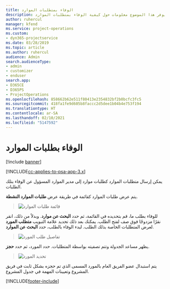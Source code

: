 ```yaml
---
title: الوفاء بمتطلبات الموارد
description: يوفر هذا الموضوع معلومات حول كيفية الوفاء بمتطلبات الموارد.
author: ruhercul
manager: kfend
ms.service: project-operations
ms.custom:
- dyn365-projectservice
ms.date: 03/28/2019
ms.topic: article
ms.author: ruhercul
audience: Admin
search.audienceType:
- admin
- customizer
- enduser
search.app:
- D365CE
- D365PS
- ProjectOperations
ms.openlocfilehash: 858662b62e511f80413e2354832bf2b0bcfc3fc5
ms.sourcegitcommit: 418fa1fe9d605b8faccc2d5dee1b04b4e753f194
ms.translationtype: HT
ms.contentlocale: ar-SA
ms.lasthandoff: 02/10/2021
ms.locfileid: "5147592"
---
```

# <a name="fulfilling-resource-requests"></a>الوفاء بطلبات الموارد

[!include [banner](../includes/psa-now-project-operations.md)]

[!INCLUDE[cc-applies-to-psa-app-3.x](../includes/cc-applies-to-psa-app-3x.md)]

يمكن إرسال متطلبات الموارد كطلبات موارد إلى مدير الموارد المسؤول عن الوفاء بتلك الطلبات.

يتم عرض طلبات الموارد كقائمة في طريقة عرض **طلبات الموارد النشطة**.

> ![قائمة طلبات الموارد](media/Resource-Management-image59.png)

للوفاء بطلب ما، قم بتحديده في القائمة، ثم حدد **البحث عن موارد**. وبدلاً من ذلك، انقر نقرًا مزدوجًا فوق صف لفتح الطلب. يمكنك بعد ذلك تحديد علامة التبويب **متطلب المورد** لعرض المتطلبات الخاصة بذلك الطلب. لبدء الوفاء بالطلب، حدد **البحث عن الموارد**.

> ![تفاصيل طلب المورد](media/Resource-Management-image60.png)

يظهر مساعد الجدولة وتتم تصفيته بواسطة المتطلبات. حدد المورد، ثم حدد **حجز**.

> ![تحديد المورد](media/Resource-Management-image61.png)

يتم استبدال عضو الفريق العام بالمورد المسمى الذي تم حجزه بشكل ثابت في فريق المشروع وتعيينات المهمة في جدول المشروع.


[!INCLUDE[footer-include](../includes/footer-banner.md)]